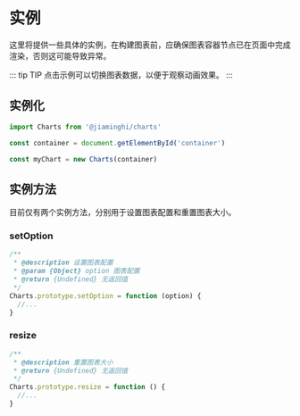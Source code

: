 # 实例

这里将提供一些具体的实例，在构建图表前，应确保图表容器节点已在页面中完成渲染，否则这可能导致异常。

::: tip TIP
点击示例可以切换图表数据，以便于观察动画效果。
:::

## 实例化

```js
import Charts from '@jiaminghi/charts'

const container = document.getElementById('container')

const myChart = new Charts(container)
```

## 实例方法

目前仅有两个实例方法，分别用于设置图表配置和重置图表大小。

### setOption

```js
/**
 * @description 设置图表配置
 * @param {Object} option 图表配置
 * @return {Undefined} 无返回值
 */
Charts.prototype.setOption = function (option) {
  //...
}
```

### resize

```js
/**
 * @description 重置图表大小
 * @return {Undefined} 无返回值
 */
Charts.prototype.resize = function () {
  //...
}
```

<script>

export default{
  data () {
    return {
    }
  }
}
</script>